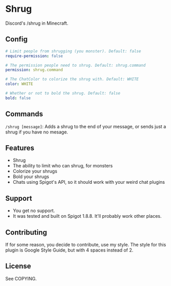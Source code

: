 # Shrug
Discord's /shrug in Minecraft.

## Config
```yaml
# Limit people from shrugging (you monster). Default: false
require-permission: false

# The permission people need to shrug. Default: shrug.command
permission: shrug.command

# The ChatColor to colorize the shrug with. Default: WHITE
color: WHITE

# Whether or not to bold the shrug. Default: false
bold: false
```

## Commands
`/shrug [message]`: Adds a shrug to the end of your message, or sends just a
shrug if you have no mesage.

## Features
* Shrug
* The ability to limit who can shrug, for monsters
* Colorize your shrugs
* Bold your shrugs
* Chats using Spigot's API, so it should work with your weird chat plugins

## Support
* You get no support.
* It was tested and built on Spigot 1.8.8. It'll probably work other places.

## Contributing
If for some reason, you decide to contribute, use my style. The style for this
plugin is Google Style Guide, but with 4 spaces instead of 2.

## License
See COPYING.